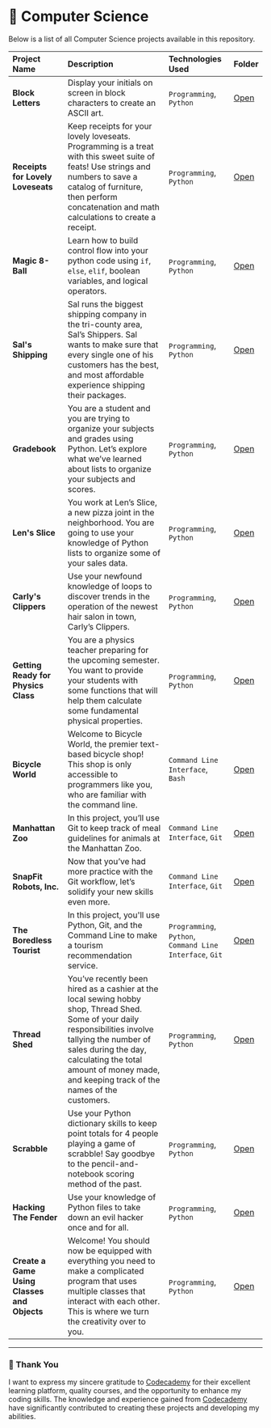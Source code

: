 # 📂 Computer Science

Below is a list of all Computer Science projects available in this repository.

 Project Name | Description| Technologies Used | Folder |
| :------------------------- | :------------------------------------ | :---------------------------------- | :---------------------- |
| **Block Letters** | Display your initials on screen in block characters to create an ASCII art. | `Programming`, `Python` | [Open](./01-block-letters/) |
| **Receipts for Lovely Loveseats** | Keep receipts for your lovely loveseats. Programming is a treat with this sweet suite of feats! Use strings and numbers to save a catalog of furniture, then perform concatenation and math calculations to create a receipt. | `Programming`, `Python` | [Open](./02-receipts-for-lovely-loveseats/) |
| **Magic 8-Ball** | Learn how to build control flow into your python code using `if`, `else`, `elif`, boolean variables, and logical operators. | `Programming`, `Python` | [Open](./03-magic-8-ball/) |   
| **Sal's Shipping** | Sal runs the biggest shipping company in the tri-county area, Sal’s Shippers. Sal wants to make sure that every single one of his customers has the best, and most affordable experience shipping their packages. | `Programming`, `Python` | [Open](./04-sal's-shipping/) |
| **Gradebook** | You are a student and you are trying to organize your subjects and grades using Python. Let’s explore what we’ve learned about lists to organize your subjects and scores. | `Programming`, `Python` | [Open](./05-gradebook/) |
| **Len's Slice** | You work at Len’s Slice, a new pizza joint in the neighborhood. You are going to use your knowledge of Python lists to organize some of your sales data. | `Programming`, `Python` | [Open](./06-len's-slice/) |
| **Carly's Clippers** | Use your newfound knowledge of loops to discover trends in the operation of the newest hair salon in town, Carly’s Clippers. | `Programming`, `Python` | [Open](./07-carly's-clippers/) |
| **Getting Ready for Physics Class** | You are a physics teacher preparing for the upcoming semester. You want to provide your students with some functions that will help them calculate some fundamental physical properties. | `Programming`, `Python` | [Open](./08-getting-ready-for-physics-class/) |
| **Bicycle World** | Welcome to Bicycle World, the premier text-based bicycle shop! This shop is only accessible to programmers like you, who are familiar with the command line. | `Command Line Interface`, `Bash`  | [Open](./09-bicycle-world/) |
| **Manhattan Zoo** | In this project, you’ll use Git to keep track of meal guidelines for animals at the Manhattan Zoo. | `Command Line Interface`, `Git` | [Open](./10-manhattan-zoo/) |
| **SnapFit Robots, Inc.** | Now that you’ve had more practice with the Git workflow, let’s solidify your new skills even more. | `Command Line Interface`, `Git` | [Open](./11-snapfit-robots-inc/) |
| **The Boredless Tourist** | In this project, you'll use Python, Git, and the Command Line to make a tourism recommendation service. | `Programming`, `Python`, `Command Line Interface`, `Git` | [Open](./12-the-boredless-tourist/) |
| **Thread Shed** | You’ve recently been hired as a cashier at the local sewing hobby shop, Thread Shed. Some of your daily responsibilities involve tallying the number of sales during the day, calculating the total amount of money made, and keeping track of the names of the customers. | `Programming`, `Python` | [Open](./13-thread-shed/) |
| **Scrabble** | Use your Python dictionary skills to keep point totals for 4 people playing a game of scrabble! Say goodbye to the pencil-and-notebook scoring method of the past. | `Programming`, `Python` | [Open](./14-scrabble/) |
| **Hacking The Fender** | Use your knowledge of Python files to take down an evil hacker once and for all. | `Programming`, `Python` | [Open](./15-hacking-the-fender/) |
| **Create a Game Using Classes and Objects** | Welcome! You should now be equipped with everything you need to make a complicated program that uses multiple classes that interact with each other. This is where we turn the creativity over to you. | `Programming`, `Python` | [Open](./16-create-a-game-using-classes-and-objects/) |

--- 

### 🙏 Thank You

I want to express my sincere gratitude to [Codecademy](http://www.codecademy.com/) for their excellent learning platform, quality courses, and the opportunity to enhance my coding skills. The knowledge and experience gained from [Codecademy](http://www.codecademy.com/) have significantly contributed to creating these projects and developing my abilities.
